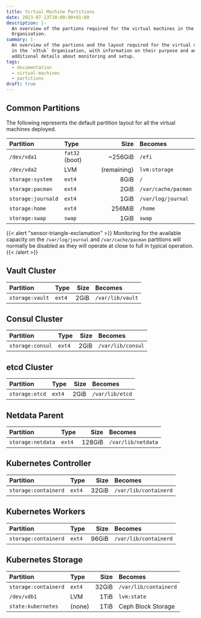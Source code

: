 ```yaml
---
title: Virtual Machine Partitions
date: 2023-07-23T20:00:00+01:00
description: |-
  An overview of the partions required for the virtual machines in the n3tuk
  Organisation.
summary: |-
  An overview of the partions and the layout required for the virtual machines
  in the `n3tuk` Organisation, with information on their purpose and any
  additional details about monitoring and setup.
tags:
  - documentation
  - virtual-machines
  - partitions
draft: true
---
```


## Common Partitions

The following represents the default partition layout for all the virtual
machines deployed.

| Partition          | Type           |        Size | Becomes             |
| :----------------- | :------------- | ----------: | :------------------ |
| `/dev/vda1`        | `fat32` (boot) |     ~256GiB | `/efi`              |
| `/dev/vda2`        | LVM            | (remaining) | `lvm:storage`       |
| `storage:system`   | `ext4`         |        8GiB | `/`                 |
| `storage:pacman`   | `ext4`         |        2GiB | `/var/cache/pacman` |
| `storage:journald` | `ext4`         |        1GiB | `/var/log/journal`  |
| `storage:home`     | `ext4`         |      256MiB | `/home`             |
| `storage:swap`     | `swap`         |        1GiB | `swap`              |

{{< alert "sensor-triangle-exclamation" >}} Monitoring for the available
capacity on the `/var/log/journal` and `/var/cache/pacman` partitions will
normally be disabled as they will operate at close to full in typical operation.
{{< /alert >}}

## Vault Cluster

| Partition       | Type   | Size | Becomes          |
| :-------------- | :----- | ---: | :--------------- |
| `storage:vault` | `ext4` | 2GiB | `/var/lib/vault` |

## Consul Cluster

| Partition        | Type   | Size | Becomes           |
| :--------------- | :----- | ---: | :---------------- |
| `storage:consul` | `ext4` | 2GiB | `/var/lib/consul` |

## etcd Cluster

| Partition      | Type   | Size | Becomes         |
| :------------- | :----- | ---: | :-------------- |
| `storage:etcd` | `ext4` | 2GiB | `/var/lib/etcd` |

## Netdata Parent

| Partition         | Type   |   Size | Becomes            |
| :---------------- | :----- | -----: | :----------------- |
| `storage:netdata` | `ext4` | 128GiB | `/var/lib/netdata` |

## Kubernetes Controller

| Partition            | Type   |  Size | Becomes               |
| :------------------- | :----- | ----: | :-------------------- |
| `storage:containerd` | `ext4` | 32GiB | `/var/lib/containerd` |

## Kubernetes Workers

| Partition            | Type   |  Size | Becomes               |
| :------------------- | :----- | ----: | :-------------------- |
| `storage:containerd` | `ext4` | 96GiB | `/var/lib/containerd` |

## Kubernetes Storage

| Partition            | Type   |  Size | Becomes               |
| :------------------- | :----- | ----: | :-------------------- |
| `storage:containerd` | `ext4` | 32GiB | `/var/lib/containerd` |
| `/dev/vdb1`          | LVM    |  1TiB | `lvm:state`           |
| `state:kubernetes`   | (none) |  1TiB | Ceph Block Storage    |

